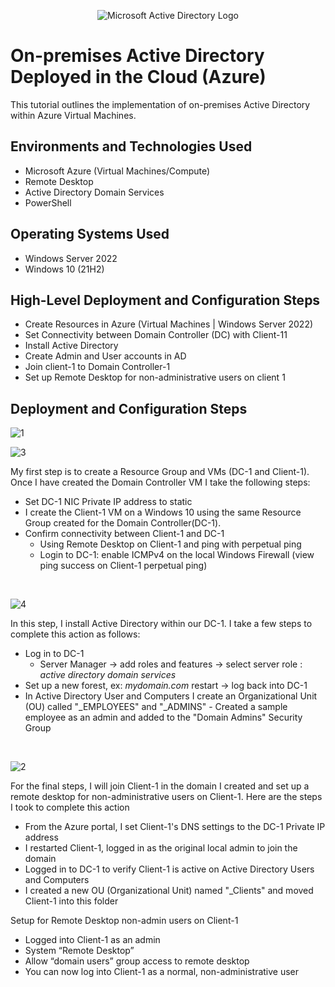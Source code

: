 <p align="center">
<img src="https://i.imgur.com/pU5A58S.png" alt="Microsoft Active Directory Logo"/>
</p>

<h1>On-premises Active Directory Deployed in the Cloud (Azure)</h1>
This tutorial outlines the implementation of on-premises Active Directory within Azure Virtual Machines.<br />


<h2>Environments and Technologies Used</h2>

- Microsoft Azure (Virtual Machines/Compute)
- Remote Desktop
- Active Directory Domain Services
- PowerShell

<h2>Operating Systems Used </h2>

- Windows Server 2022
- Windows 10 (21H2)

<h2>High-Level Deployment and Configuration Steps</h2>

- Create Resources in Azure (Virtual Machines | Windows Server 2022)
- Set Connectivity between Domain Controller (DC) with Client-11
- Install Active Directory
- Create Admin and User accounts in AD
- Join client-1 to Domain Controller-1
- Set up Remote Desktop for non-administrative users on client 1

<h2>Deployment and Configuration Steps</h2>

<p>

 ![1](https://github.com/JCallerx/configure-ad/assets/143349237/bede58ef-9f78-45c7-97fa-ff8960cafe58)


![3](https://github.com/JCallerx/configure-ad/assets/143349237/af621e18-b12c-41da-a28a-da2cebebf639)


</p>
<p>
    
My first step is to create a Resource Group and VMs (DC-1 and Client-1). Once I have created the Domain Controller VM I take the following steps:
   
- Set DC-1 NIC Private IP address to static
- I create the Client-1 VM on a Windows 10 using the same Resource Group created for the Domain Controller(DC-1).
- Confirm connectivity between Client-1 and DC-1
  - Using Remote Desktop on Client-1 and ping with perpetual ping
  - Login to DC-1: enable ICMPv4 on the local Windows Firewall (view ping success on Client-1 perpetual ping)

</p>
<br />

<p>

![4](https://github.com/JCallerx/configure-ad/assets/143349237/97299f86-3c78-401d-a406-b603dc1e179d)

</p>
<p>
In this step, I install Active Directory within our DC-1.  I take a few steps to complete this action as follows:

- Log in to DC-1
   - Server Manager -> add roles and features -> select server role : _active_ _directory_ _domain_ _services_
- Set up a new forest, ex: _mydomain.com_ restart -> log back into DC-1
- In Active Directory User and Computers I create an Organizational Unit (OU) called "_EMPLOYEES" and "_ADMINS"
      - Created a sample employee as an admin and added to the "Domain Admins" Security Group
</p>
<br />

<p>
 
![2](https://github.com/JCallerx/configure-ad/assets/143349237/de723c84-ba4e-4f04-b551-a2a51f69918c)

</p>
<p>
For the final steps, I will join Client-1 in the domain I created and set up a remote desktop for non-administrative users on Client-1. Here are the steps I took to complete this action

  - From the Azure portal, I set Client-1's DNS settings to the DC-1 Private IP address
  - I restarted Client-1, logged in as the original local admin to join the domain
  - Logged in to DC-1 to verify Client-1 is active on Active Directory Users and Computers
  - I created a new OU (Organizational Unit) named "_Clients" and moved Client-1 into this folder

Setup for Remote Desktop non-admin users on Client-1 

- Logged into Client-1 as an admin
- System “Remote Desktop”
- Allow “domain users” group access to remote desktop
- You can now log into Client-1 as a normal, non-administrative user


</p>
<br />
